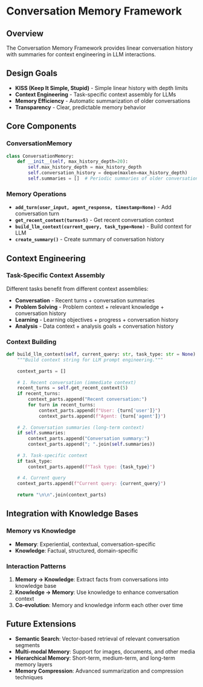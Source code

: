 # Conversation Memory Framework

## Overview

The Conversation Memory Framework provides linear conversation history with summaries for context engineering in LLM interactions.

## Design Goals

- **KISS (Keep It Simple, Stupid)** - Simple linear history with depth limits
- **Context Engineering** - Task-specific context assembly for LLMs
- **Memory Efficiency** - Automatic summarization of older conversations
- **Transparency** - Clear, predictable memory behavior

## Core Components

### **ConversationMemory**

```python
class ConversationMemory:
    def __init__(self, max_history_depth=20):
        self.max_history_depth = max_history_depth
        self.conversation_history = deque(maxlen=max_history_depth)
        self.summaries = []  # Periodic summaries of older conversations
```

### **Memory Operations**

- **`add_turn(user_input, agent_response, timestamp=None)`** - Add conversation turn
- **`get_recent_context(turns=5)`** - Get recent conversation context
- **`build_llm_context(current_query, task_type=None)`** - Build context for LLM
- **`create_summary()`** - Create summary of conversation history

## Context Engineering

### **Task-Specific Context Assembly**

Different tasks benefit from different context assemblies:

- **Conversation** - Recent turns + conversation summaries
- **Problem Solving** - Problem context + relevant knowledge + conversation history
- **Learning** - Learning objectives + progress + conversation history
- **Analysis** - Data context + analysis goals + conversation history

### **Context Building**

```python
def build_llm_context(self, current_query: str, task_type: str = None) -> str:
    """Build context string for LLM prompt engineering."""
    
    context_parts = []
    
    # 1. Recent conversation (immediate context)
    recent_turns = self.get_recent_context(5)
    if recent_turns:
        context_parts.append("Recent conversation:")
        for turn in recent_turns:
            context_parts.append(f"User: {turn['user']}")
            context_parts.append(f"Agent: {turn['agent']}")
    
    # 2. Conversation summaries (long-term context)
    if self.summaries:
        context_parts.append("Conversation summary:")
        context_parts.append("; ".join(self.summaries))
    
    # 3. Task-specific context
    if task_type:
        context_parts.append(f"Task type: {task_type}")
    
    # 4. Current query
    context_parts.append(f"Current query: {current_query}")
    
    return "\n\n".join(context_parts)
```

## Integration with Knowledge Bases

### **Memory vs Knowledge**

- **Memory**: Experiential, contextual, conversation-specific
- **Knowledge**: Factual, structured, domain-specific

### **Interaction Patterns**

1. **Memory → Knowledge**: Extract facts from conversations into knowledge base
2. **Knowledge → Memory**: Use knowledge to enhance conversation context
3. **Co-evolution**: Memory and knowledge inform each other over time

## Future Extensions

- **Semantic Search**: Vector-based retrieval of relevant conversation segments
- **Multi-modal Memory**: Support for images, documents, and other media
- **Hierarchical Memory**: Short-term, medium-term, and long-term memory layers
- **Memory Compression**: Advanced summarization and compression techniques 